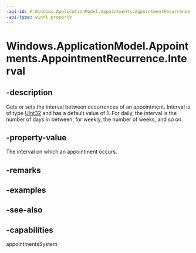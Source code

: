 ```yaml
---
-api-id: P:Windows.ApplicationModel.Appointments.AppointmentRecurrence.Interval
-api-type: winrt property
---
```


<!-- Property syntax
public uint Interval { get;  set; }
-->

# Windows.ApplicationModel.Appointments.AppointmentRecurrence.Interval

## -description
Gets or sets the interval between occurrences of an appointment. Interval is of type [UInt32](/dotnet/api/system.uint32?redirectedfrom=MSDN) and has a default value of 1. For daily, the interval is the number of days in between, for weekly, the number of weeks, and so on.

## -property-value
The interval on which an appointment occurs.

## -remarks

## -examples

## -see-also

## -capabilities
appointmentsSystem
